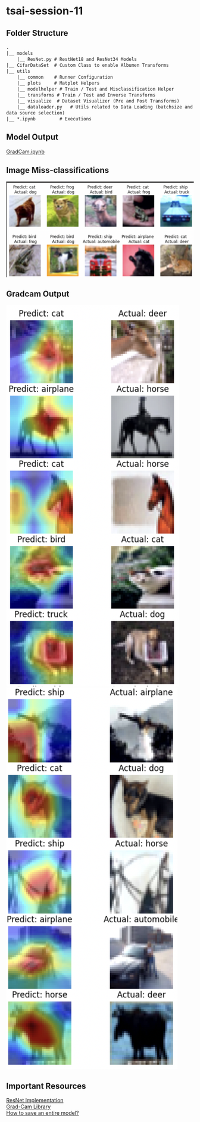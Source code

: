 # tsai-session-11

## Folder Structure

```
.  
|__ models
    |__ ResNet.py # RestNet18 and ResNet34 Models
|__ CifarDataSet  # Custom Class to enable Albumen Transforms
|__ utils
    |__ common    # Runner Configuration
    |__ plots     # Matplot Helpers
    |__ modelhelper # Train / Test and Misclassification Helper
    |__ transforms # Train / Test and Inverse Transforms
    |__ visualize  # Dataset Visualizer (Pre and Post Transforms) 
    |__ dataloader.py   # Utils related to Data Loading (batchsize and data source selection)  
|__ *.ipynb         # Executions
```

## Model Output
[GradCam.ipynb](./GradCam.ipynb)

## Image Miss-classifications
![Miss-Class-Images](./media/Screenshot%202023-08-05%20at%2011.22.12%20PM.png)

## Gradcam Output

![Gradcam-1](./media/Screenshot%202023-08-05%20at%2011.21.33%20PM.png)
![Gradcam-2](./media/Screenshot%202023-08-05%20at%2011.22.02%20PM.png)


## Important Resources

[ResNet Implementation](https://github.com/kuangliu/pytorch-cifar)  
[Grad-Cam Library](https://jacobgil.github.io/pytorch-gradcam-book/introduction.html)  
[How to save an entire model?](https://pytorch.org/tutorials/beginner/saving_loading_models.html)
